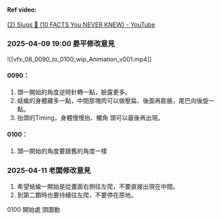 #### Ref video:
[(2) Slugs 🤩 (10 FACTS You NEVER KNEW) - YouTube](https://www.youtube.com/watch?v=BhGgyEzsMBk)

### 2025-04-09 19:00 晏平修改意見
![[vfx_08_0090_to_0100_wip_Animation_v001.mp4]]
#### 0090：
1. 頭一開始的角度逆時針轉一點，臉露更多。
2. 蛞蝓的身體藏多一點，中間那塊肉可以做壓扁、後面再膨脹，尾巴向後旋一點。
3. 抬頭的Timing，身體慢慢抬、觸角 頭可以最後再出現。

#### 0100：
1. 頭一開始的角度要跟舊的角度一樣

### 2025-04-11 老闆修改意見
1. 希望蛞蝓一開始是從畫面右側往左爬，不要直接出現在中間。 
2. 到第二顆時也要持續往左爬，不要停在原地。

0100
開始處 頭圍動